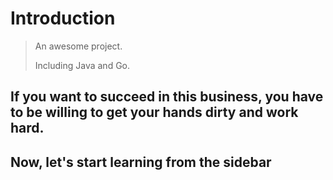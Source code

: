 # Introduction

> An awesome project.
>
> Including Java and Go.

## If you want to succeed in this business, you have to be willing to get your hands dirty and work hard.

## Now, let's start learning from the sidebar

